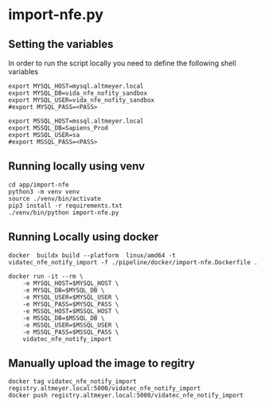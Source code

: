 # import-nfe.py

## Setting the variables

In order to run the script locally you need to define the following shell variables

```
export MYSQL_HOST=mysql.altmeyer.local
export MYSQL_DB=vida_nfe_nofity_sandbox
export MYSQL_USER=vida_nfe_nofity_sandbox
#export MYSQL_PASS=<PASS>

export MSSQL_HOST=mssql.altmeyer.local
export MSSQL_DB=Sapiens_Prod
export MSSQL_USER=sa
#export MSSQL_PASS=<PASS>
```

## Running locally using venv
```
cd app/import-nfe
python3 -m venv venv
source ./venv/bin/activate
pip3 install -r requirements.txt
./venv/bin/python import-nfe.py
```


## Running Locally using docker
```
docker  buildx build --platform  linux/amd64 -t vidatec_nfe_notify_import -f ./pipeline/docker/import-nfe.Dockerfile .

docker run -it --rm \
    -e MYSQL_HOST=$MYSQL_HOST \
    -e MYSQL_DB=$MYSQL_DB \
    -e MYSQL_USER=$MYSQL_USER \
    -e MYSQL_PASS=$MYSQL_PASS \
    -e MSSQL_HOST=$MSSQL_HOST \
    -e MSSQL_DB=$MSSQL_DB \
    -e MSSQL_USER=$MSSQL_USER \
    -e MSSQL_PASS=$MSSQL_PASS \
    vidatec_nfe_notify_import
```

## Manually upload the image to regitry
```
docker tag vidatec_nfe_notify_import registry.altmeyer.local:5000/vidatec_nfe_notify_import
docker push registry.altmeyer.local:5000/vidatec_nfe_notify_import
```
